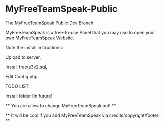 # MyFreeTeamSpeak-Public
The MyFreeTeamSpeak Public Dev Branch

MyFreeTeamSpeak is a free-to-use Panel that you may use to open your own MyFreeTeamSpeak Website.

Note the install instructions:
<p></p>
Upload to server,
<p></p>
Install freets3v2.sql,
<p></p>
Edit Config.php

TODO LIST:
<p></p>
Install folder [in future]
<p></p>
** You are allow to change MyFreeTeamSpeak out! **
<p></p>
** It will be cool if you add MyFreeTeamSpeak via credits/copyright/footer! **
